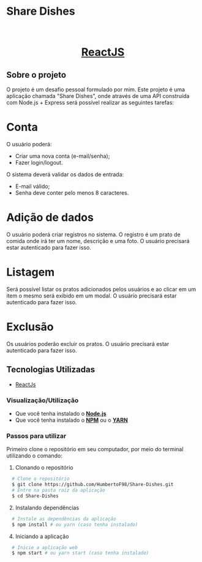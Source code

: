 # Share Dishes

<h1 align="center">
    <br/>
   <a href="https://pt-br.reactjs.org/docs/getting-started.html" target="_blank" rel="noopener">ReactJS</a>
</h1>

## Sobre o projeto

O projeto é um desafio pessoal formulado por mim.
Este projeto é uma aplicação chamada "Share Dishes", onde através de uma API construída com Node.js + Express será possível realizar as seguintes tarefas:

# Conta

O usuário poderá:

- Criar uma nova conta (e-mail/senha);
- Fazer login/logout.

O sistema deverá validar os dados de entrada:

- E-mail válido;
- Senha deve conter pelo menos 8 caracteres.

# Adição de dados

O usuário poderá criar registros no sistema. O registro é um prato de comida onde irá ter um nome, descrição e uma foto.
O usuário precisará estar autenticado para fazer isso.

# Listagem

Será possível listar os pratos adicionados pelos usuários e ao clicar em um item o mesmo será exibido em um modal.
O usuário precisará estar autenticado para fazer isso.

# Exclusão

Os usuários poderão excluir os pratos.
O usuário precisará estar autenticado para fazer isso.

## Tecnologias Utilizadas

- <a href="https://reactjs.org/" target="_blank" rel="noopener">ReactJs</a>

### Visualização/Utilização

- Que você tenha instalado o **<a href="https://nodejs.org/en/" target="_blank" rel="noopener">Node.js</a>**
- Que você tenha instalado o **<a href="https://www.npmjs.com/" target="_blank" rel="noopener">NPM</a>** ou o **<a href="https://yarnpkg.com/" target="_blank" rel="noopener">YARN</a>**

### Passos para utilizar

Primeiro clone o repositório em seu computador, por meio do terminal utilizando o comando:

1. Clonando o repositório

```sh
  # Clone o repositório
  $ git clone https://github.com/HumbertoF98/Share-Dishes.git
  # Entre na pasta raiz da aplicação
  $ cd Share-Dishes
```

2. Instalando dependências

```sh
  # Instale as dependências da aplicação
  $ npm install # ou yarn (caso tenha instalado)
```

4. Iniciando a aplicação

```sh
  # Inicie a aplicação web
  $ npm start # ou yarn start (caso tenha instalado)
```
